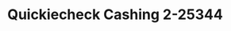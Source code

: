 ---
f_zip-code: 30083
f_state-code: GA
title: Quickiecheck Cashing 2-25344
f_phone: 404-508-4020
f_city-only: Stone Mountain
f_address: 832 Hambrick Road Suite C Stone Mountain
f_location-unique-id: '25344'
slug: quickiecheck-cashing-2-25344
updated-on: '2024-05-30T13:46:58.046Z'
created-on: '2024-05-30T13:36:59.803Z'
published-on: '2024-05-30T13:54:32.469Z'
f_city-state: cms/city/stone-mountain-ga.md
f_company: cms/company/quickiecheck-cashing-2.md
f_state: cms/state/georgia.md
layout: '[payday-loan].html'
tags: payday-loan
---